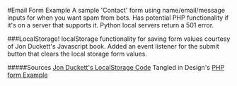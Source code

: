 #Email Form Example
A sample 'Contact' form using name/email/message inputs for when you want spam from bots.
Has potential PHP functionality if it's on a server that supports it. Python local servers return a 501 error.

###LocalStorage!
localStorage functionality for saving form values courtesy of Jon Duckett's Javascript book.
Added an event listener for the submit button that clears the local storage form values.


#####Sources
[Jon Duckett's LocalStorage Code](http://javascriptbook.com/code/c09/js/local-storage.js)
Tangled in Design's [PHP form Example](http://tangledindesign.com/how-to-create-a-contact-form-using-html5-css3-and-php/)

